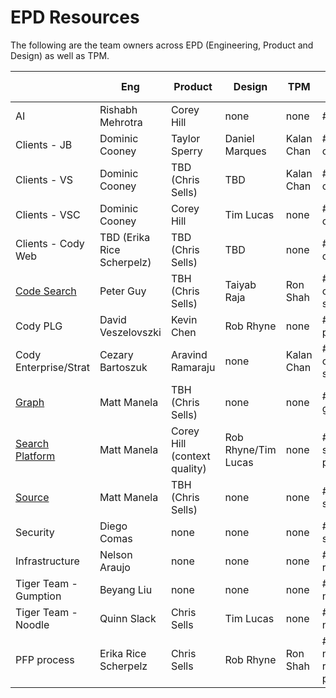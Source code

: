 # EPD Resources

The following are the team owners across EPD (Engineering, Product and Design)
as well as TPM.

|                                                                                                             | Eng                        | Product                      | Design              | TPM        | Slack Channel            |
|-------------------------------------------------------------------------------------------------------------|----------------------------|------------------------------|---------------------|------------|--------------------------|
| AI                                                                                                          | Rishabh Mehrotra           | Corey Hill                   | none                | none       | #team-ai                 |
| Clients - JB                                                                                                | Dominic Cooney             | Taylor Sperry                | Daniel Marques      | Kalan Chan | #discuss-cody            |
| Clients - VS                                                                                                | Dominic Cooney             | TBD (Chris Sells)            | TBD                 | Kalan Chan | #discuss-cody            |
| Clients - VSC                                                                                               | Dominic Cooney             | Corey Hill                   | Tim Lucas           | none       | #discuss-cody            |
| Clients - Cody Web                                                                                          | TBD (Erika Rice Scherpelz) | TBD (Chris Sells)            | TBD                 | none       | #discuss-cody            |
| [Code Search](https://handbook.sourcegraph.com/departments/engineering/teams/code-search/#responsibilities) | Peter Guy                  | TBH (Chris Sells)            | Taiyab Raja         | Ron Shah   | #discuss-code-search     |
| Cody PLG                                                                                                    | David Veszelovszki         | Kevin Chen                   | Rob Rhyne           | none       | #discuss-plg             |
| Cody Enterprise/Strat                                                                                       | Cezary Bartoszuk           | Aravind Ramaraju             | none                | Kalan Chan | #discuss-cody-strat      |
| [Graph](https://handbook.sourcegraph.com/departments/engineering/teams/graph/)                              | Matt Manela                | TBH (Chris Sells)            | none                | none       | #discuss-graph           |
| [Search Platform](https://handbook.sourcegraph.com/departments/engineering/teams/search-platform/)          | Matt Manela                | Corey Hill (context quality) | Rob Rhyne/Tim Lucas | none       | #discuss-search-platform |
| [Source](https://handbook.sourcegraph.com/departments/engineering/teams/source/)                            | Matt Manela                | TBH (Chris Sells)            | none                | none       | #discuss-source          |
| Security                                                                                                    | Diego Comas                | none                         | none                | none       | #discuss-security        |
| Infrastructure                                                                                              | Nelson Araujo              | none                         | none                | none       | #discuss-releases        |
| Tiger Team - Gumption                                                                                       | Beyang Liu                 | none                         | none                | none       | #team-noodle             |
| Tiger Team - Noodle                                                                                         | Quinn Slack                | Chris Sells                  | Tim Lucas           | none       | #team-noodle             |
| PFP process                                                                                                 | Erika Rice Scherpelz       | Chris Sells                  | Rob Rhyne           | Ron Shah   | #wg-new-release-process  |
